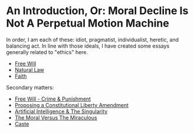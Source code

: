# An Introduction, Or: Moral Decline Is Not A Perpetual Motion Machine

In order, I am each of these: idiot, pragmatist, individualist, heretic, and balancing act. In line with those ideals, I have created some essays generally related to "ethics" here.

- [Free Will](./FreeWill.md)
- [Natural Law](./NaturalLaw.md)
- [Faith](./Faith.md)

Secondary matters:

- [Free Will - Crime & Punishment](./FreeWill-II-Crime.md)
- [Proposing a Constitutional Liberty Amendment](./LibertyAmendment.md)
- [Artificial Intelligence & The Singularity](./AIAndSingularity.md)
- [The Moral Versus The Miraculous](./MoralVsMiraculous.md)
- [Caste](./Caste.md)